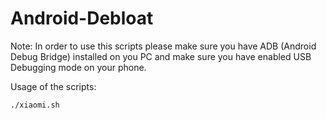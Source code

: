 # Android-Debloat

Note: In order to use this scripts please make sure you have ADB (Android Debug Bridge) installed on you PC and make sure you have enabled USB Debugging mode on your phone.

Usage of the scripts:
```bash
./xiaomi.sh
```
